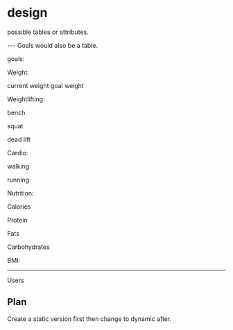 # design

possible tables or attributes.


--- Goals would also be a table.

goals:



Weight:

current weight
goal weight

Weightlifting:

bench

squat

dead lift

Cardio:

walking

running 

Nutrition:

Calories

Protein 

Fats

Carbohydrates

BMI:

--- 

Users

## Plan

Create a static version first then change to dynamic after.


